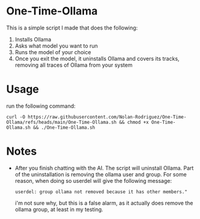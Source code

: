 # One-Time-Ollama
This is a simple script I made that does the following:
1. Installs Ollama
2. Asks what model you want to run
3. Runs the model of your choice
4. Once you exit the model, it uninstalls Ollama and covers its tracks, removing all traces of Ollama from your system

# Usage
run the following command:

`curl -O https://raw.githubusercontent.com/Nolan-Rodriguez/One-Time-Ollama/refs/heads/main/One-Time-Ollama.sh && chmod +x One-Time-Ollama.sh && ./One-Time-Ollama.sh`

# Notes
- After you finish chatting with the AI. The script will uninstall Ollama. Part of the uninstallation is removing the ollama user and group. For some reason, when doing so userdel will give the following message:

  `userdel: group ollama not removed because it has other members."`

  i'm not sure why, but this is a false alarm, as it actually does remove the ollama group, at least in my testing.
